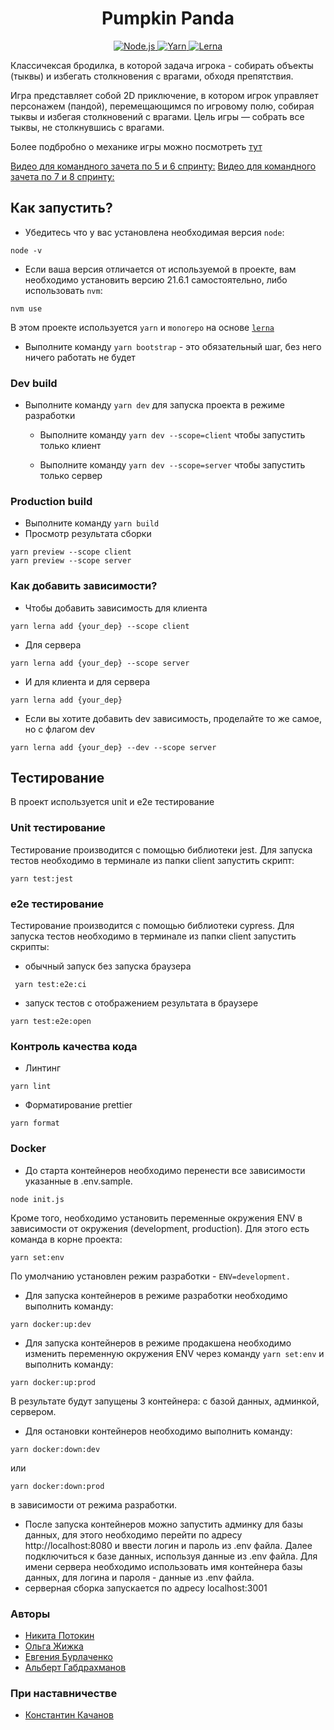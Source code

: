 <h1 align="center">Pumpkin Panda</h1>
<p align="center">
  <a href="https://nodejs.org/">
    <img src="https://img.shields.io/badge/Node.js-21.6.1-blue" alt="Node.js">
  </a>
  <a href="https://yarnpkg.com/">
    <img src="https://img.shields.io/badge/Yarn-latest-green" alt="Yarn">
  </a>
  <a href="https://lerna.js.org/">
    <img src="https://img.shields.io/badge/Lerna-latest-blue" alt="Lerna">
  </a>
</p>

Классичексая бродилка, в которой задача игрока - собирать объекты (тыквы) и избегать столкновения с врагами, обходя препятствия.

Игра представляет собой 2D приключение, в котором игрок управляет персонажем (пандой), перемещающимся по игровому полю, собирая тыквы и избегая столкновений с врагами. Цель игры — собрать все тыквы, не столкнувшись с врагами.

Более подбробно о механике игры можно посмотреть [тут](./Game.md)

[Видео для командного зачета по 5 и 6 спринту:](https://youtu.be/_1TURI0aSTw)
[Видео для командного зачета по 7 и 8 спринту:](https://youtu.be/WuJXtFbpJ_M)

## Как запустить?

- Убедитесь что у вас установлена необходимая версия `node`:

```
node -v
```

- Если ваша версия отличается от используемой в проекте, вам необходимо установить версию 21.6.1 самостоятельно, либо использовать `nvm`:

```
nvm use
```

В этом проекте используется `yarn` и `monorepo` на основе [`lerna`](https://github.com/lerna/lerna)

- Выполните команду `yarn bootstrap` - это обязательный шаг, без него ничего работать не будет

### Dev build

- Выполните команду `yarn dev` для запуска проекта в режиме разработки

  - Выполните команду `yarn dev --scope=client` чтобы запустить только клиент

  - Выполните команду `yarn dev --scope=server` чтобы запустить только сервер

### Production build

- Выполните команду `yarn build`
- Просмотр результата сборки

```
yarn preview --scope client
yarn preview --scope server
```

### Как добавить зависимости?

- Чтобы добавить зависимость для клиента

```
yarn lerna add {your_dep} --scope client
```

- Для сервера

```
yarn lerna add {your_dep} --scope server
```

- И для клиента и для сервера

```
yarn lerna add {your_dep}
```

- Если вы хотите добавить dev зависимость, проделайте то же самое, но с флагом dev

```
yarn lerna add {your_dep} --dev --scope server
```

## Тестирование

В проект используется unit и e2e тестирование

### Unit тестирование

Тестирование производится с помощью библиотеки jest. Для запуска тестов необходимо в терминале из папки client запустить скрипт:

```
yarn test:jest
```

### e2e тестирование

Тестирование производится с помощью библиотеки cypress. Для запуска тестов необходимо в терминале из папки client запустить скрипты:

- обычный запуск без запуска браузера

```
 yarn test:e2e:ci
```

- запуск тестов с отображением результата в браузере

```
yarn test:e2e:open
```

### Контроль качества кода

- Линтинг

```
yarn lint
```

- Форматирование prettier

```
yarn format
```
### Docker

- До старта контейнеров необходимо перенести все зависимости указанные в .env.sample. 
```
node init.js
```
Кроме того, необходимо установить переменные окружения ENV в зависимости от окружения (development, production). Для этого есть команда в корне проекта:
```
yarn set:env
```
По умолчанию установлен режим разработки  - `ENV=development.`

- Для запуска контейнеров в режиме разработки необходимо выполнить команду:
```
yarn docker:up:dev
```
- Для запуска контейнеров в режиме продакшена необходимо изменить переменную окружения ENV через команду `yarn set:env` и выполнить команду:
```
yarn docker:up:prod
```
В результате будут запущены 3 контейнера: с базой данных, админкой, сервером.

- Для остановки контейнеров необходимо выполнить команду:
```
yarn docker:down:dev
```
или
```
yarn docker:down:prod
```
в зависимости от режима разработки.
- После запуска контейнеров можно запустить админку для базы данных, для этого необходимо перейти по адресу http://localhost:8080 и ввести логин и пароль из .env файла.
Далее подключиться к базе данных, используя данные из .env файла.
Для имени сервера необходимо использовать имя контейнера базы данных, для логина и пароля - данные из .env файла.
- серверная сборка запускается по адресу localhost:3001

### Авторы

- [Никита Потокин](https://github.com/NPotokin)
- [Ольга Жижка](https://github.com/OlgaZhyzhka)
- [Евгения Бурлаченко](https://github.com/evgeniya-burlachenko)
- [Альберт Габдрахманов](https://github.com/GabdrahmanovAR)

### При наставничестве

- [Константин Качанов](https://github.com/holypower777)
